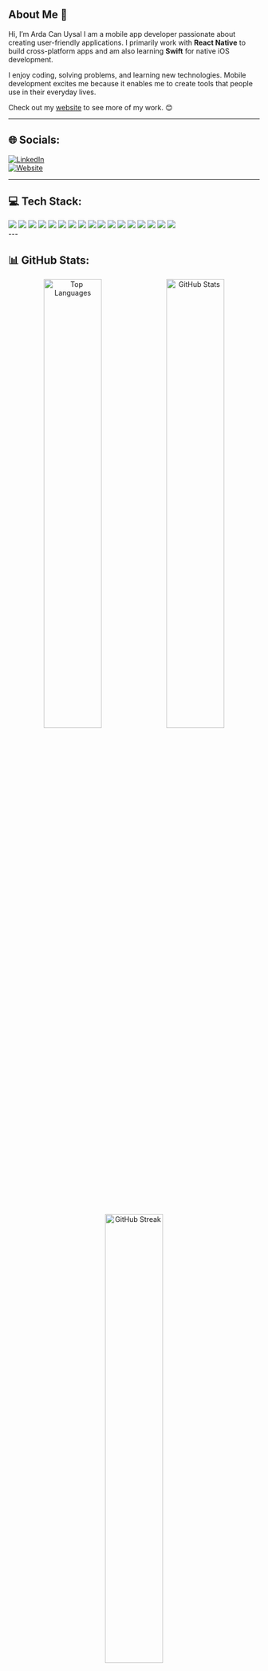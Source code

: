 ## About Me 👋
Hi, I’m Arda Can Uysal
I am a mobile app developer passionate about creating user-friendly applications. I primarily work with **React Native** to build cross-platform apps and am also learning **Swift** for native iOS development.

I enjoy coding, solving problems, and learning new technologies. Mobile development excites me because it enables me to create tools that people use in their everyday lives.

Check out my [website](https://ardacanuysal.com) to see more of my work. 😊

---

## 🌐 Socials:
[![LinkedIn](https://img.shields.io/badge/LinkedIn-0A66C2?style=for-the-badge&logo=linkedin&logoColor=white)](https://linkedin.com/in/arda-can-uysal)  
[![Website](https://img.shields.io/badge/Website-ardacanuysal.com-0A66C2?style=for-the-badge&logo=google-chrome&logoColor=white)](https://ardacanuysal.com)

---
## 💻 Tech Stack:
<div>
  <img src="https://img.shields.io/badge/Swift-%23FA7343.svg?style=for-the-badge&logo=swift&logoColor=white" />
  <img src="https://img.shields.io/badge/React_Native-%2361DAFB.svg?style=for-the-badge&logo=react&logoColor=black" />
  <img src="https://img.shields.io/badge/React-%2361DAFB.svg?style=for-the-badge&logo=react&logoColor=black" />
  <img src="https://img.shields.io/badge/JavaScript-%23F7DF1E.svg?style=for-the-badge&logo=javascript&logoColor=black" />
  <img src="https://img.shields.io/badge/C%23-%23239120.svg?style=for-the-badge&logo=c-sharp&logoColor=white" />
  <img src="https://img.shields.io/badge/C-%2300599C.svg?style=for-the-badge&logo=c&logoColor=white" />
  <img src="https://img.shields.io/badge/Java-%23ED8B00.svg?style=for-the-badge&logo=java&logoColor=white" />
  <img src="https://img.shields.io/badge/Apache-%23D22128.svg?style=for-the-badge&logo=apache&logoColor=white" />
  <img src="https://img.shields.io/badge/Microsoft_SQL_Server-%23CC2927.svg?style=for-the-badge&logo=microsoft-sql-server&logoColor=white" />
  <img src="https://img.shields.io/badge/MySQL-%2300f.svg?style=for-the-badge&logo=mysql&logoColor=white" />
  <img src="https://img.shields.io/badge/MongoDB-%234ea94b.svg?style=for-the-badge&logo=mongodb&logoColor=white" />
  <img src="https://img.shields.io/badge/Neo4j-%2300919F.svg?style=for-the-badge&logo=neo4j&logoColor=white" />
  <img src="https://img.shields.io/badge/Figma-%23F24E1E.svg?style=for-the-badge&logo=figma&logoColor=white" />
  <img src="https://img.shields.io/badge/GitHub-%23121011.svg?style=for-the-badge&logo=github&logoColor=white" />
  <img src="https://img.shields.io/badge/Git-%23F05033.svg?style=for-the-badge&logo=git&logoColor=white" />
  <img src="https://img.shields.io/badge/GitLab-%23181717.svg?style=for-the-badge&logo=gitlab&logoColor=white" />
  <img src="https://img.shields.io/badge/Arduino-%2300979D.svg?style=for-the-badge&logo=arduino&logoColor=white" />
</div>
---

## 📊 GitHub Stats:
<div align="center">
  <img src="https://github-readme-stats.vercel.app/api/top-langs/?username=Ardacanuysal&theme=vue-dark&hide_border=false&include_all_commits=true&count_private=true&layout=compact" alt="Top Languages" width="48%" />
  <img src="https://github-readme-stats.vercel.app/api?username=Ardacanuysal&theme=vue-dark&hide_border=false&include_all_commits=true&count_private=true" alt="GitHub Stats" width="48%" />
</div>
<div align="center">
  <img src="https://github-readme-streak-stats.herokuapp.com/?user=Ardacanuysal&theme=vue-dark&hide_border=false" alt="GitHub Streak" width="48%" />
</div>
